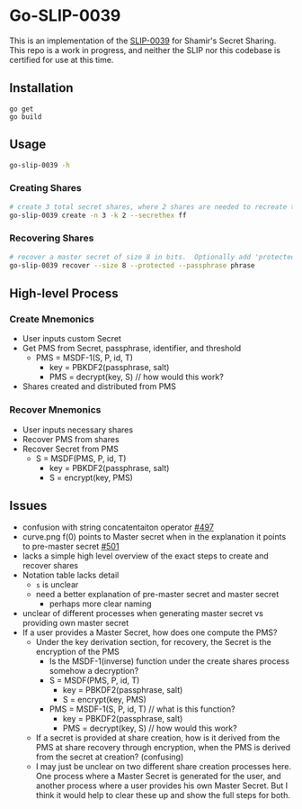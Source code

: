 # Go-SLIP-0039

This is an implementation of the [SLIP-0039](https://github.com/satoshilabs/slips/blob/master/slip-0039.md) for Shamir's Secret Sharing.  This repo is a work in progress, and neither the SLIP nor this codebase is certified for use at this time.

## Installation

```
go get
go build
```

## Usage
```bash
go-slip-0039 -h
```
### Creating Shares
```bash
# create 3 total secret shares, where 2 shares are needed to recreate the master secret "ff" in hexadecimal format
go-slip-0039 create -n 3 -k 2 --secrethex ff
```
### Recovering Shares
```bash
# recover a master secret of size 8 in bits.  Optionally add 'protected' to hide share words in console.  Optionally add 'passphrase' to add a pass phrase to the auto generated seed output
go-slip-0039 recover --size 8 --protected --passphrase phrase
```

## High-level Process

### Create Mnemonics

* User inputs custom Secret
* Get PMS from Secret, passphrase, identifier, and threshold
    * PMS = MSDF-1(S, P, id, T)
        * key = PBKDF2(passphrase, salt)
        * PMS = decrypt(key, S) // how would this work?
* Shares created and distributed from PMS

### Recover Mnemonics

* User inputs necessary shares
* Recover PMS from shares
* Recover Secret from PMS
    * S = MSDF(PMS, P, id, T)
        * key = PBKDF2(passphrase, salt)
        * S = encrypt(key, PMS)

## Issues

* confusion with string concatentaiton operator [#497](https://github.com/satoshilabs/slips/issues/497)
* curve.png f(0) points to Master secret when in the explanation it points to pre-master secret [#501](https://github.com/satoshilabs/slips/issues/501)
* lacks a simple high level overview of the exact steps to create and recover shares
* Notation table lacks detail
    * ```s``` is unclear
    * need a better explanation of pre-master secret and master secret
        * perhaps more clear naming
* unclear of different processes when generating master secret vs providing own master secret
* If a user provides a Master Secret, how does one compute the PMS?
    * Under the key derivation section, for recovery, the Secret is the encryption of the PMS
        * Is the MSDF-1(inverse) function under the create shares process somehow a decryption?
        * S = MSDF(PMS, P, id, T)
            * key = PBKDF2(passphrase, salt)
            * S = encrypt(key, PMS)
        * PMS = MSDF-1(S, P, id, T) // what is this function?
            * key = PBKDF2(passphrase, salt)
            * PMS = decrypt(key, S) // how would this work?
    * If a secret is provided at share creation, how is it derived from the PMS at share recovery through encryption, when the PMS is derived from the secret at creation? (confusing)
    * I may just be unclear on two different share creation processes here.  One process where a Master Secret is generated for the user, and another process where a user provides his own Master Secret.  But I think it would help to clear these up and show the full steps for both.